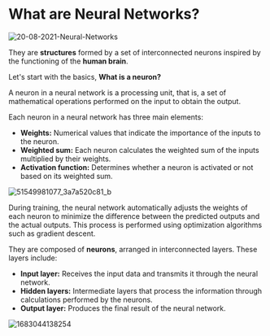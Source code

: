 # What are Neural Networks?
![20-08-2021-Neural-Networks](https://github.com/ManuelMorenoNeria/NeuralNetworks/assets/114908218/cecddc59-0887-411b-9af7-92e045b3a2e0)

They are **structures** formed by a set of interconnected neurons inspired by the functioning of the **human brain**.

Let's start with the basics, **What is a neuron?**

A neuron in a neural network is a processing unit, that is, a set of mathematical operations performed on the input to obtain the output.

Each neuron in a neural network has three main elements:

- **Weights:** Numerical values that indicate the importance of the inputs to the neuron.
- **Weighted sum:** Each neuron calculates the weighted sum of the inputs multiplied by their weights.
- **Activation function:** Determines whether a neuron is activated or not based on its weighted sum.

![51549981077_3a7a520c81_b](https://github.com/ManuelMorenoNeria/NeuralNetworks/assets/114908218/da85bd68-1a55-49ce-ab79-272db89f3b5e)

During training, the neural network automatically adjusts the weights of each neuron to minimize the difference between the predicted outputs and the actual outputs. This process is performed using optimization algorithms such as gradient descent.

They are composed of **neurons**, arranged in interconnected layers. These layers include:

- **Input layer:** Receives the input data and transmits it through the neural network.
- **Hidden layers:** Intermediate layers that process the information through calculations performed by the neurons.
- **Output layer:** Produces the final result of the neural network.

![1683044138254](https://github.com/ManuelMorenoNeria/NeuralNetworks/assets/114908218/c1e8cb30-0129-4ae3-9f8e-9c4acb9769a3)
